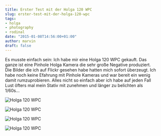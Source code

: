 ```yaml
---
title: Erster Test mit der Holga 120 WPC
slug: erster-test-mit-der-holga-120-wpc
tags:
- holga
- photography
- rodinal
date: "2015-01-08T14:56:00+01:00"
author: marvin
draft: false
---
```

Es musste einfach sein: Ich habe mir eine Holga 120 WPC gekauft. Das
ganze ist eine Pinhole Holga Kamera die sehr große Negative produziert.
Die Bilder die ich auf Flickr gesehen habe hatten mich sofort überzeugt.
Ich habe noch keine Efahrung mit Pinhole Kameras und war bereit ein
wenig damit rumzuprobieren. Alles nicht so einfach aber ich habe auf
jeden Fall Lust öfters mal mein Stativ mit zunehmen und länger zu
belichten als 1/60s...

![Holga 120 WPC](/images/15566333504_2576982280_b.jpg)

![Holga 120 WPC](/images/16187946812_1bf1427796_b.jpg)

![Holga 120 WPC](/images/16162891806_d452a3fa85_b.jpg)

![Holga 120 WPC](/images/16187931592_5b665fc096_b.jpg)